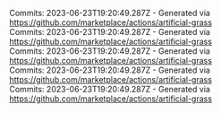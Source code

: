 Commits: 2023-06-23T19:20:49.287Z - Generated via https://github.com/marketplace/actions/artificial-grass
<br>
Commits: 2023-06-23T19:20:49.287Z - Generated via https://github.com/marketplace/actions/artificial-grass
<br>
Commits: 2023-06-23T19:20:49.287Z - Generated via https://github.com/marketplace/actions/artificial-grass
<br>
Commits: 2023-06-23T19:20:49.287Z - Generated via https://github.com/marketplace/actions/artificial-grass
<br>
Commits: 2023-06-23T19:20:49.287Z - Generated via https://github.com/marketplace/actions/artificial-grass
<br>
